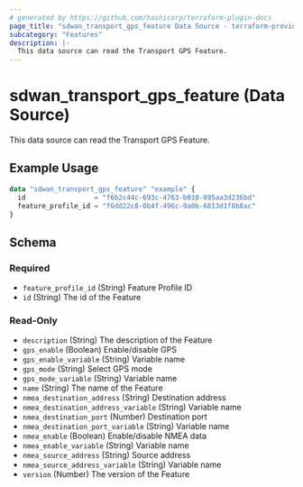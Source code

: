 ```yaml
---
# generated by https://github.com/hashicorp/terraform-plugin-docs
page_title: "sdwan_transport_gps_feature Data Source - terraform-provider-sdwan"
subcategory: "Features"
description: |-
  This data source can read the Transport GPS Feature.
---
```


# sdwan_transport_gps_feature (Data Source)

This data source can read the Transport GPS Feature.

## Example Usage

```terraform
data "sdwan_transport_gps_feature" "example" {
  id                 = "f6b2c44c-693c-4763-b010-895aa3d236bd"
  feature_profile_id = "f6dd22c8-0b4f-496c-9a0b-6813d1f8b8ac"
}
```

<!-- schema generated by tfplugindocs -->
## Schema

### Required

- `feature_profile_id` (String) Feature Profile ID
- `id` (String) The id of the Feature

### Read-Only

- `description` (String) The description of the Feature
- `gps_enable` (Boolean) Enable/disable GPS
- `gps_enable_variable` (String) Variable name
- `gps_mode` (String) Select GPS mode
- `gps_mode_variable` (String) Variable name
- `name` (String) The name of the Feature
- `nmea_destination_address` (String) Destination address
- `nmea_destination_address_variable` (String) Variable name
- `nmea_destination_port` (Number) Destination port
- `nmea_destination_port_variable` (String) Variable name
- `nmea_enable` (Boolean) Enable/disable NMEA data
- `nmea_enable_variable` (String) Variable name
- `nmea_source_address` (String) Source address
- `nmea_source_address_variable` (String) Variable name
- `version` (Number) The version of the Feature
